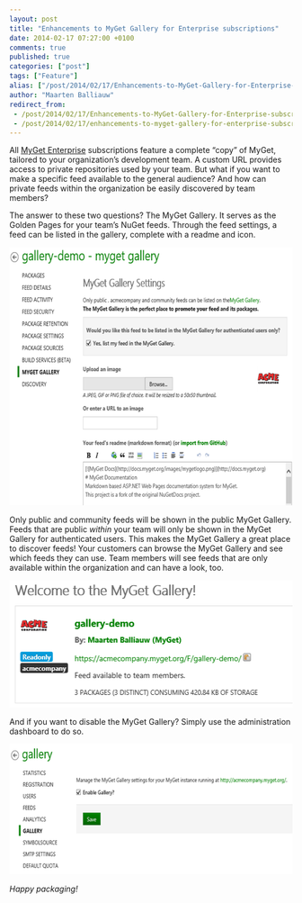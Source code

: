 ```yaml
---
layout: post
title: "Enhancements to MyGet Gallery for Enterprise subscriptions"
date: 2014-02-17 07:27:00 +0100
comments: true
published: true
categories: ["post"]
tags: ["Feature"]
alias: ["/post/2014/02/17/Enhancements-to-MyGet-Gallery-for-Enterprise-subscriptions.aspx", "/post/2014/02/17/enhancements-to-myget-gallery-for-enterprise-subscriptions.aspx"]
author: "Maarten Balliauw"
redirect_from:
 - /post/2014/02/17/Enhancements-to-MyGet-Gallery-for-Enterprise-subscriptions.aspx.html
 - /post/2014/02/17/enhancements-to-myget-gallery-for-enterprise-subscriptions.aspx.html
---
```


<p>All <a href="https://www.myget.org/enterprise">MyGet Enterprise</a> subscriptions feature a complete “copy” of MyGet, tailored to your organization’s development team. A custom URL provides access to private repositories used by your team. But what if you want to make a specific feed available to the general audience? And how can private feeds within the organization be easily discovered by team members?</p> <p>The answer to these two questions? The MyGet Gallery. It serves as the Golden Pages for your team’s NuGet feeds. Through the feed settings, a feed can be listed in the gallery, complete with a readme and icon.</p> <p><a href="/images/image_81.png"><img width="640" height="459" title="Adding a feed to the gallery" style="border: 0px currentColor; padding-top: 0px; padding-right: 0px; padding-left: 0px; display: inline; background-image: none;" alt="Adding a feed to the gallery" src="/images/image_thumb_79.png" border="0"></a></p> <p>Only public and community feeds will be shown in the public MyGet Gallery. Feeds that are public <em>within</em> your team will only be shown in the MyGet Gallery for authenticated users. This makes the MyGet Gallery a great place to discover feeds! Your customers can browse the MyGet Gallery and see which feeds they can use. Team members will see feeds that are only available within the organization and can have a look, too.</p> <p><a href="/images/image_82.png"><img width="522" height="226" title="MyGet Gallery" style="border: 0px currentColor; padding-top: 0px; padding-right: 0px; padding-left: 0px; display: inline; background-image: none;" alt="MyGet Gallery" src="/images/image_thumb_80.png" border="0"></a></p> <p>And if you want to disable the MyGet Gallery? Simply use the administration dashboard to do so.</p> <p><a href="/images/image_83.png"><img width="640" height="232" title="Disable gallery" style="border: 0px currentColor; padding-top: 0px; padding-right: 0px; padding-left: 0px; display: inline; background-image: none;" alt="Disable gallery" src="/images/image_thumb_81.png" border="0"></a></p> <p><em>Happy packaging!</em></p>




